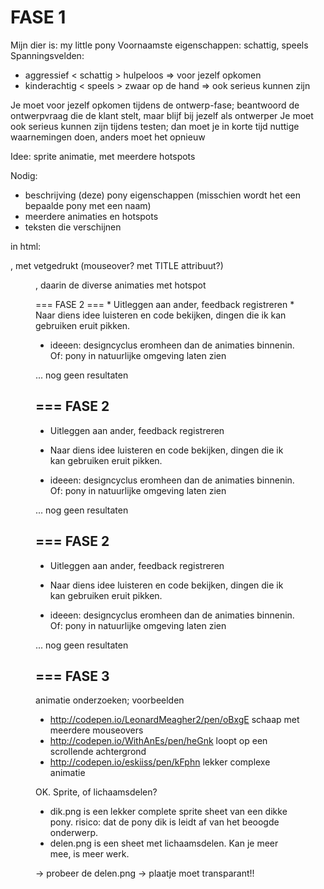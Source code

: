 FASE 1
===

Mijn dier is: my little pony
Voornaamste eigenschappen: schattig, speels
Spanningsvelden:
 * aggressief < schattig > hulpeloos => voor jezelf opkomen
 * kinderachtig < speels > zwaar op de hand => ook serieus kunnen zijn

Je moet voor jezelf opkomen tijdens de ontwerp-fase; beantwoord de ontwerpvraag die de klant stelt, maar blijf bij jezelf als ontwerper
Je moet ook serieus kunnen zijn tijdens testen; dan moet je in korte tijd nuttige waarnemingen doen, anders moet het opnieuw

Idee: sprite animatie, met meerdere hotspots

Nodig:
- beschrijving (deze) pony eigenschappen (misschien wordt het een bepaalde pony met een naam)
- meerdere animaties en hotspots
- teksten die verschijnen

in html:
<article>, met vetgedrukt (mouseover? met TITLE attribuut?)
<figure>, daarin de diverse animaties met hotspot
<p>
===
FASE 2
===
 * Uitleggen aan ander, feedback registreren
 * Naar diens idee luisteren en code bekijken, dingen die ik kan gebruiken eruit pikken.
 
 * ideeen: designcyclus eromheen dan de animaties binnenin. Of: pony in natuurlijke omgeving laten zien 
 
... nog geen resultaten

===
FASE 2
===
 * Uitleggen aan ander, feedback registreren
 * Naar diens idee luisteren en code bekijken, dingen die ik kan gebruiken eruit pikken.
 
 * ideeen: designcyclus eromheen dan de animaties binnenin. Of: pony in natuurlijke omgeving laten zien 
 
... nog geen resultaten

===
FASE 2
===
 * Uitleggen aan ander, feedback registreren
 * Naar diens idee luisteren en code bekijken, dingen die ik kan gebruiken eruit pikken.
 
 * ideeen: designcyclus eromheen dan de animaties binnenin. Of: pony in natuurlijke omgeving laten zien 
 
... nog geen resultaten

===
FASE 3
===
animatie onderzoeken; voorbeelden
 * http://codepen.io/LeonardMeagher2/pen/oBxgE schaap met meerdere mouseovers
 * http://codepen.io/WithAnEs/pen/heGnk loopt op een scrollende achtergrond
 * http://codepen.io/eskiiss/pen/kFphn lekker complexe animatie
 
 OK. Sprite, of lichaamsdelen?
  * dik.png is een lekker complete sprite sheet van een dikke pony. risico: dat de pony dik is leidt af van het beoogde onderwerp.
  * delen.png is een sheet met lichaamsdelen. Kan je meer mee, is meer werk.
  
-> probeer de delen.png
-> plaatje moet transparant!!